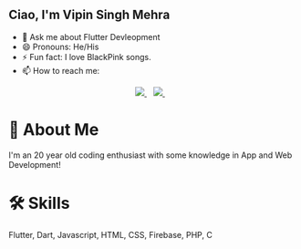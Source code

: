 ## Ciao, I'm Vipin Singh Mehra
- 💬 Ask me about Flutter Devleopment
- 😄 Pronouns: He/His
- ⚡ Fun fact: I love BlackPink songs.
- 📫 How to reach me: 

<p align="center">
  <a href="https://www.linkedin.com/in/vimehraa29/">
    <img src="https://img.shields.io/badge/linkedin-%230077B5.svg?&style=for-the-badge&logo=linkedin&logoColor=white" />
  </a>&nbsp;&nbsp;
  <a href="https://www.instagram.com/vimehraa_29/">
    <img src="https://img.shields.io/badge/instagram-%23E4405F.svg?&style=for-the-badge&logo=instagram&logoColor=white" />
  </a>&nbsp;&nbsp;
</p>

# 🚀 About Me
I'm an 20 year old coding enthusiast with some knowledge in App and Web Development!

# 🛠 Skills
Flutter, Dart, Javascript, HTML, CSS, Firebase, PHP, C
